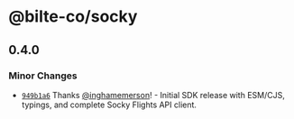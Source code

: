 # @bilte-co/socky

## 0.4.0

### Minor Changes

- [`949b1a6`](https://github.com/bilte-co/socky-js/commit/949b1a667345d7e9eb8e6ae5079b1f4e195ed7ab) Thanks [@inghamemerson](https://github.com/inghamemerson)! - Initial SDK release with ESM/CJS, typings, and complete Socky Flights API client.
